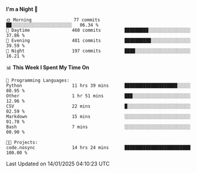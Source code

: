 <!--START_SECTION:waka-->
**I'm a Night 🦉** 

```text
🌞 Morning                77 commits          ██░░░░░░░░░░░░░░░░░░░░░░░   06.34 % 
🌆 Daytime                460 commits         █████████░░░░░░░░░░░░░░░░   37.86 % 
🌃 Evening                481 commits         ██████████░░░░░░░░░░░░░░░   39.59 % 
🌙 Night                  197 commits         ████░░░░░░░░░░░░░░░░░░░░░   16.21 % 
```


📊 **This Week I Spent My Time On** 

```text
💬 Programming Languages: 
Python                   11 hrs 39 mins      ████████████████████░░░░░   80.95 % 
Other                    1 hr 51 mins        ███░░░░░░░░░░░░░░░░░░░░░░   12.96 % 
CSV                      22 mins             █░░░░░░░░░░░░░░░░░░░░░░░░   02.59 % 
Markdown                 15 mins             ░░░░░░░░░░░░░░░░░░░░░░░░░   01.78 % 
Bash                     7 mins              ░░░░░░░░░░░░░░░░░░░░░░░░░   00.90 % 

🐱‍💻 Projects: 
code.nosync              14 hrs 24 mins      █████████████████████████   100.00 % 
```


 Last Updated on 14/01/2025 04:10:23 UTC
<!--END_SECTION:waka-->
